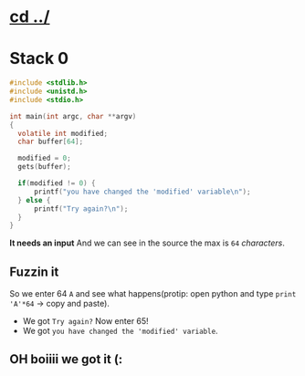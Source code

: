 # [cd ../](../index.md)
# Stack 0
```c
#include <stdlib.h>
#include <unistd.h>
#include <stdio.h>

int main(int argc, char **argv)
{
  volatile int modified;
  char buffer[64];

  modified = 0;
  gets(buffer);

  if(modified != 0) {
      printf("you have changed the 'modified' variable\n");
  } else {
      printf("Try again?\n");
  }
}
```
**It needs an input**
And we can see in the source the max is `64` *characters*.

## Fuzzin it

So we enter 64 `A` and see what happens(protip: open python and type `print 'A'*64` -> copy and paste).
- We got `Try again?`
Now enter 65!
- We got `you have changed the 'modified' variable`.
## OH boiiii we got it (:

